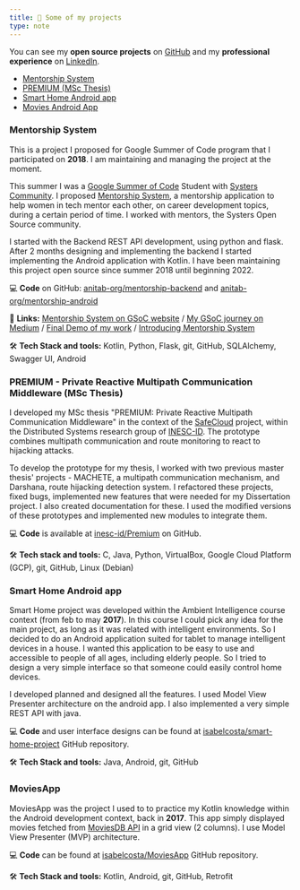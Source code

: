 ```yaml
---
title: 🚧 Some of my projects
type: note
---
```


You can see my **open source projects** on [GitHub](https://github.com/isabelcosta) and my **professional experience** on [LinkedIn](https://www.linkedin.com/in/isabelcmdcosta).

- [Mentorship System](#mentorship-system)
- [PREMIUM (MSc Thesis)](#premium---private-reactive-multipath-communication-middleware-msc-thesis)
- [Smart Home Android app](#smart-home-android-app)
- [Movies Android App](#moviesapp)

### Mentorship System

This is a project I proposed for Google Summer of Code program that I participated on **2018**. I am maintaining and managing the project at the moment.

This summer I was a [Google Summer of Code](https://summerofcode.withgoogle.com) Student with [Systers Community](https://github.com/systers). I proposed [Mentorship System](https://summerofcode.withgoogle.com/archive/2018/projects/6592097335377920/), a mentorship application to help women in tech mentor each other, on career development topics, during a certain period of time. I worked with mentors, the Systers Open Source community.

I started with the Backend REST API development, using python and flask. After 2 months designing and implementing the backend I started implementing the Android application with Kotlin. I have been maintaining this project open source since summer 2018 until beginning 2022.

💻 **Code** on GitHub: [anitab-org/mentorship-backend](https://github.com/anitab-org/mentorship-backend) and [anitab-org/mentorship-android](https://github.com/anitab-org/mentorship-android)

🔗 **Links:** [Mentorship System on GSoC website](https://summerofcode.withgoogle.com/archive/2018/projects/6592097335377920/) / [My GSoC journey on Medium](https://medium.com/isabel-costa-gsoc) / [Final Demo of my work](https://www.youtube.com/watch?v=xRZrdR47R-w) / [Introducing Mentorship System](/posts/introducing-mentorship-system/)

🛠️ **Tech Stack and tools:** Kotlin, Python, Flask, git, GitHub, SQLAlchemy, Swagger UI, Android

### PREMIUM - Private Reactive Multipath Communication Middleware (MSc Thesis)

I developed my MSc thesis "PREMIUM: Private Reactive Multipath Communication Middleware" in the context of the [SafeCloud](https://www.safecloud-project.eu/) project, within the Distributed Systems research group of [INESC-ID](https://www.inesc-id.pt/). The prototype combines multipath communication and route monitoring to react to hijacking attacks.

To develop the prototype for my thesis, I worked with two previous master thesis' projects - MACHETE, a multipath communication mechanism, and Darshana, route hijacking detection system. I refactored these projects, fixed bugs, implemented new features that were needed for my Dissertation project. I also created documentation for these.
I used the modified versions of these prototypes and implemented new modules to integrate them.

💻 **Code** is available at [inesc-id/Premium](https://github.com/inesc-id/Premium) on GitHub.

🛠️ **Tech stack and tools:** C, Java, Python, VirtualBox, Google Cloud Platform (GCP), git, GitHub, Linux (Debian)

### Smart Home Android app

Smart Home project was developed within the Ambient Intelligence course context (from feb to may **2017**). In this course I could pick any idea for the main project, as long as it was related with intelligent environments. So I decided to do an Android application suited for tablet to manage intelligent devices in a house. I wanted this application to be easy to use and accessible to people of all ages, including elderly people. So I tried to design a very simple interface so that someone could easily control home devices.

I developed planned and designed all the features. I used Model View Presenter architecture on the android app. I also implemented a very simple REST API with java.

💻 **Code** and user interface designs can be found at [isabelcosta/smart-home-project](https://github.com/isabelcosta/smart-home-project) GitHub repository.

🛠️ **Tech Stack and tools:** Java, Android, git, GitHub

### MoviesApp

MoviesApp was the project I used to to practice my Kotlin knowledge within the Android development context, back in **2017**. This app simply displayed movies fetched from [MoviesDB API](https://developers.themoviedb.org/3) in a grid view (2 columns). I use Model View Presenter (MVP) architecture.

💻 **Code** can be found at [isabelcosta/MoviesApp](https://github.com/isabelcosta/MoviesApp) GitHub repository.

🛠️ **Tech Stack and tools:** Kotlin, Android, git, GitHub, Retrofit
